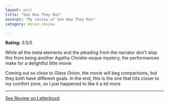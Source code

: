 ```yaml
---
layout: post
title: "See How They Run"
excerpt: "My review of See How They Run"
category: movie_review

---
```


**Rating:** 3.5/5

While all the meta elements and the pleading from the narrator don’t stop this from being another Agatha Christie-esque mystery, the performances make for a delightful little movie

Coming out so close to <i>Glass Onion</i>, the movie will beg comparisons, but they both have different goals. In the end, this is the one that hits closer to my comfort zone, so I just happened to like it a bit more

<hr>

[See Review on Letterboxd](https://boxd.it/3E835j)
